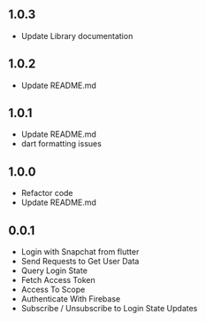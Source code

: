 ## 1.0.3

* Update Library documentation

## 1.0.2

* Update README.md

## 1.0.1

* Update README.md
* dart formatting issues

## 1.0.0

* Refactor code
* Update README.md

## 0.0.1

* Login with Snapchat from flutter
* Send Requests to Get User Data
* Query Login State
* Fetch Access Token
* Access To Scope 
* Authenticate With Firebase
* Subscribe / Unsubscribe to Login State Updates
